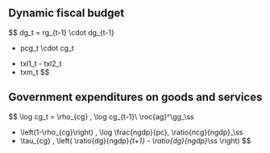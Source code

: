 
## Dynamic fiscal budget

$$
dg_t = rg_{t-1} \cdot dg_{t-1}
+ pcg_t \cdot cg_t 
- txl1_t - txl2_t
- txm_t
$$


## Government expenditures on goods and services

$$
\log cg_t =
\rho_{cg} \, \log cg_{t-1}\  \roc{ag}^\gg_\ss
+ \left(1-\rho_{cg}\right) \, \log \frac{ngdp}{pc}\, \ratio{ncg}{ngdp}_\ss 
+ \tau_{cg} \, \left( \ratio{dg}{ngdp}_{t+1} - \ratio{dg}{ngdp}_\ss \right)
$$


